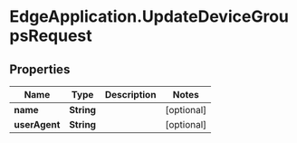 # EdgeApplication.UpdateDeviceGroupsRequest

## Properties

Name | Type | Description | Notes
------------ | ------------- | ------------- | -------------
**name** | **String** |  | [optional] 
**userAgent** | **String** |  | [optional] 


